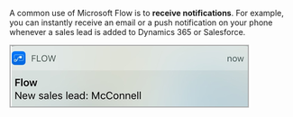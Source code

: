 A common use of Microsoft Flow is to **receive notifications**. For example, you can instantly receive an email or a push notification on your phone whenever a sales lead is added to Dynamics 365 or Salesforce.

![Example of a notification mail or a push notification](./media/learning-introduce-flow/sales-lead.png)
